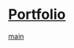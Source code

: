 # [Portfolio](https://taeung-nam.github.io/Portfolio/)
[main](https://lh3.googleusercontent.com/u/0/drive-viewer/AKGpihYfEKXwXWJdxmO0StZRDbutNwjxYVArCdXCuO83RxCgHSy5bZ2M-JXIs1YYWg_VUQriRdgxTR72CqNZSzzQGEH5EE8tGaC4r08=w1920-h878-rw-v1)
